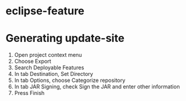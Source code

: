 eclipse-feature
===============

Generating update-site
==========================
1. Open project context menu
2. Choose Export
3. Search Deployable Features
4. In tab Destination, Set Directory
5. In tab Options, choose Categorize repository
6. In tab JAR Signing, check Sign the JAR and enter other information
7. Press Finish
